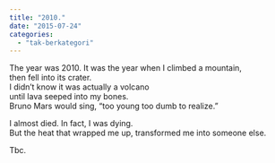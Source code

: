 ```yaml
---
title: "2010."
date: "2015-07-24"
categories: 
  - "tak-berkategori"
---
```


The year was 2010. 
It was the year when I climbed a mountain,  
then fell into its crater.  
I didn’t know it was actually a volcano  
until lava seeped into my bones.  
Bruno Mars would sing, “too young too dumb to realize.”

I almost died. In fact, I was dying.  
But the heat that wrapped me up, transformed me into someone else.

Tbc.
